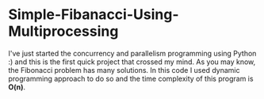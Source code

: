 # Simple-Fibanacci-Using-Multiprocessing

I've just started the concurrency and parallelism programming using Python :) and this is the first quick project that crossed my mind.
As you may know, the Fibonacci problem has many solutions. In this code I used dynamic programming approach to do so and the time complexity
of this program is **O(n)**.
